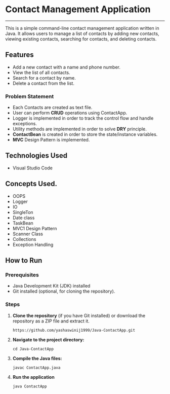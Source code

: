 # Contact Management Application

---

This is a simple command-line contact management application written in Java. It allows users to manage a list of contacts by adding new contacts, viewing existing contacts, searching for contacts, and deleting contacts.

## Features

- Add a new contact with a name and phone number.
- View the list of all contacts.
- Search for a contact by name.
- Delete a contact from the list.

### Problem Statement

- Each Contacts are created as text file.
- User can perform **CRUD** operations using ContactApp.
- Logger is implemented in order to track the control flow and handle exceptions.
- Utility methods are implemented in order to solve **DRY** principle.
- **ContactBean** is created in order to store the state/instance variables.
- **MVC** Design Pattern is implemented.

## Technologies Used

- Visual Studio Code

## Concepts Used.

- OOPS
- Logger
- IO
- SingleTon
- Date class
- TaskBean
- MVC1 Design Pattern
- Scanner Class
- Collections
- Exception Handling

## How to Run

### Prerequisites

- Java Development Kit (JDK) installed
- Git installed (optional, for cloning the repository).

### Steps

1. **Clone the repository** (if you have Git installed) or download the repository as a ZIP file and extract it.

   ```
   https://github.com/yashaswinij1999/Java-ContactApp.git
   ```

2. **Navigate to the project directory:**

   ```
   cd Java-ContactApp
   ```

3. **Compile the Java files:**
   ```
   javac ContactApp.java
   ```
4. **Run the application**

   ```
   java ContactApp
   ```
